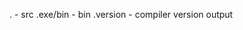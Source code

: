 <lang>.<lang> - src
<lang>_<version>_<arch>.exe/bin - bin
<lang>_<version>_<arch>.version - compiler version output
